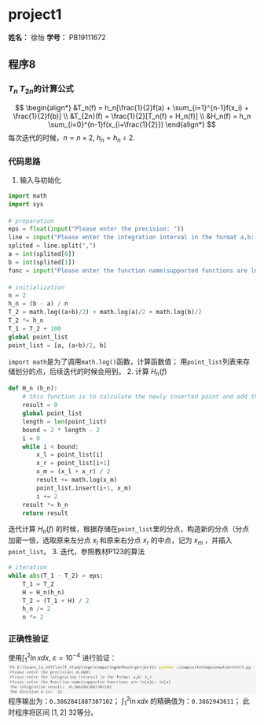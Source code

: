# project1
**姓名：** 徐怡
**学号：** PB19111672
## 程序8
### $T_n\ T_{2n}$的计算公式
$$
\begin{align*}
&T_n(f) = h_n[\frac{1}{2}f(a) + \sum_{i=1}^{n-1}f(x_i) + \frac{1}{2}f(b)] \\
&T_{2n}(f) = \frac{1}{2}[T_n(f) + H_n(f)] \\
&H_n(f) = h_n \sum_{i=0}^{n-1}f(x_{i+\frac{1}{2}})
\end{align*}
$$
每次迭代的时候，$n=n \times 2,\ h_n=h_n \div 2$.
### 代码思路
1. 输入与初始化
```python
import math
import sys

# preparation
eps = float(input("Please enter the precision: "))
line = input("Please enter the integration interval in the format a,b: ")
splited = line.split(",")
a = int(splited[0])
b = int(splited[1])
func = input("Please enter the function name(supported functions are ln(x)): ")

# initialization
n = 2
h_n = (b - a) / n
T_2 = math.log((a+b)/2) + math.log(a)/2 + math.log(b)/2
T_2 *= h_n
T_1 = T_2 + 100
global point_list
point_list = [a, (a+b)/2, b]
```
`import math`是为了调用`math.log()`函数，计算函数值；
用`point_list`列表来存储划分的点，后续迭代的时候会用到。
2. 计算 $H_n(f)$
```python
def H_n (h_n):
    # this function is to calculate the newly inserted point and add them to the point list
    result = 0
    global point_list
    length = len(point_list)
    bound = 2 * length - 2
    i = 0
    while i < bound:
        x_l = point_list[i]
		x_r = point_list[i+1]
		x_m = (x_l + x_r) / 2
		result += math.log(x_m)
		point_list.insert(i+1, x_m)
		i += 2
	result *= h_n
	return result
```
迭代计算 $H_n(f)$ 的时候，根据存储在`point_list`里的分点，构造新的分点（分点加密一倍，选取原来左分点 $x_l$ 和原来右分点 $x_r$ 的中点，记为 $x_m$ ，并插入`point_list`。
3. 迭代，参照教材P123的算法
```python
# iteration
while abs(T_1 - T_2) > eps:
	T_1 = T_2
	H = H_n(h_n)
	T_2 = (T_1 + H) / 2
	h_n /= 2
	n *= 2
```
### 正确性验证
使用$\int_{1}^{2}\ln xdx,\ \varepsilon=10^{-4}$ 进行验证：
![result](./img/AutoErrCtrl-result.png)
程序输出为：`0.3862841887387102`；
$\int_{1}^{2}\ln xdx$ 的精确值为：`0.3862943611`；
此时程序将区间 $[1,2]$ 32等分。